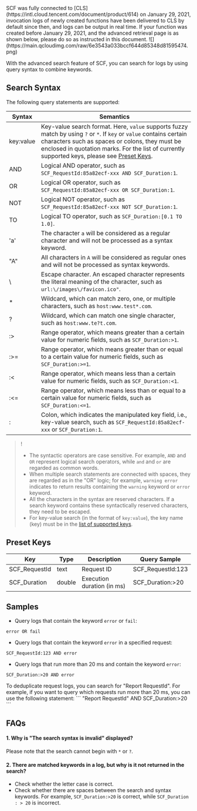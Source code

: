 <dx-alert infotype="explain" title="">
SCF was fully connected to [CLS](https://intl.cloud.tencent.com/document/product/614) on January 29, 2021, invocation logs of newly created functions have been delivered to CLS by default since then, and logs can be output in real time. If your function was created before January 29, 2021, and the advanced retrieval page is as shown below, please do so as instructed in this document.
![](https://main.qcloudimg.com/raw/6e3543a033bccf644d85348d81595474.png)
</dx-alert>





With the advanced search feature of SCF, you can search for logs by using query syntax to combine keywords.

## Search Syntax

The following query statements are supported:

| Syntax | Semantics |
| --------- | ------------------------------------------------------------ |
| key:value | Key-value search format. Here, `value` supports fuzzy match by using `?` or `*`. If `key` or `value` contains certain characters such as spaces or colons, they must be enclosed in quotation marks. For the list of currently supported keys, please see [Preset Keys](#key). |
| AND | Logical AND operator, such as `SCF_RequestId:85a82ecf-xxx AND SCF_Duration:1`. |
| OR | Logical OR operator, such as `SCF_RequestId:85a82ecf-xxx OR SCF_Duration:1`. |
| NOT | Logical NOT operator, such as `SCF_RequestId:85a82ecf-xxx NOT SCF_Duration:1`. |
| TO | Logical TO operator, such as  `SCF_Duration:[0.1 TO 1.0]`. |
| 'a' | The character `a` will be considered as a regular character and will not be processed as a syntax keyword. |
| "A" | All characters in `A` will be considered as regular ones and will not be processed as syntax keywords. |
| \ | Escape character. An escaped character represents the literal meaning of the character, such as `url:\/images\/favicon.ico"`. |
| * | Wildcard, which can match zero, one, or multiple characters, such as `host:www.test*.com`. |
| ? | Wildcard, which can match one single character, such as `host:www.te?t.com`. |
| :> | Range operator, which means greater than a certain value for numeric fields, such as `SCF_Duration:>1`. |
| :>= | Range operator, which means greater than or equal to a certain value for numeric fields, such as `SCF_Duration:>=1`. |
| :< | Range operator, which means less than a certain value for numeric fields, such as `SCF_Duration:<1`. |
| :<= | Range operator, which means less than or equal to a certain value for numeric fields, such as `SCF_Duration:<=1`. |
|: | Colon, which indicates the manipulated key field, i.e., key-value search, such as `SCF_RequestId:85a82ecf-xxx` or `SCF_Duration:1`. |



>!
>- The syntactic operators are case sensitive. For example, `AND` and `OR` represent logical search operators, while `and` and `or` are regarded as common words.
>- When multiple search statements are connected with spaces, they are regarded as in the "OR" logic; for example, `warning error` indicates to return results containing the `warning` keyword or `error` keyword.
>- All the characters in the syntax are reserved characters. If a search keyword contains these syntactically reserved characters, they need to be escaped.
>- For key-value search (in the format of `key:value`), the key name (key) must be in the [list of supported keys](#key).

[](id:key)

## Preset Keys

| Key | Type | Description | Query Sample |
| ------------- | ------ | -------------- | ----------------- |
| SCF_RequestId | text | Request ID | SCF_RequestId:123 |
| SCF_Duration | double | Execution duration (in ms) | SCF_Duration:>20 |



## Samples

- Query logs that contain the keyword `error` or `fail`:
```
error OR fail
```

- Query logs that contain the keyword `error` in a specified request:
```
SCF_RequestId:123 AND error
```

- Query logs that run more than 20 ms and contain the keyword `error`:
```
SCF_Duration:>20 AND error
```



<dx-alert infotype="explain" title="">
To deduplicate request logs, you can search for "Report RequestId". For example, if you want to query which requests run more than 20 ms, you can use the following statement:
```
"Report RequestId" AND SCF_Duration:>20
```
</dx-alert>



## FAQs

#### 1. Why is "The search syntax is invalid" displayed?

Please note that the search cannot begin with `*` or `?`.

#### 2. There are matched keywords in a log, but why is it not returned in the search?

- Check whether the letter case is correct.
- Check whether there are spaces between the search and syntax keywords. For example, `SCF_Duration:>20` is correct, while `SCF_Duration : > 20` is incorrect.

